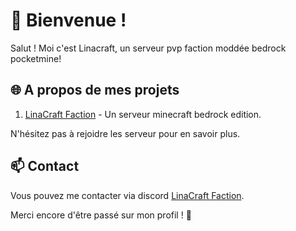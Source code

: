 # 👋 Bienvenue !
Salut ! Moi c'est Linacraft, un serveur pvp faction moddée bedrock pocketmine!

## 🌐 A propos de mes projets
1. [LinaCraft Faction](https://discord.gg/GKxXMGecC2) - Un serveur minecraft bedrock edition.

N'hésitez pas à rejoidre les serveur pour en savoir plus.

 ## 📫 Contact
Vous pouvez me contacter via discord [LinaCraft Faction](https://discord.gg/GKxXMGecC2).

Merci encore d'être passé sur mon profil ! 🙌

